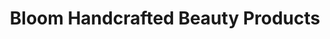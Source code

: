 ---
title: "Bloom Handcrafted Beauty Products"
url: /houston/bloom-handcrafted-beauty-products/
shop: Kosmetik
---